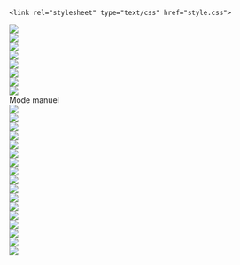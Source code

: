 <!DOCTYPE html>
<html>
<head>
	<meta charset="utf-8">
	<meta name="viewport" content="width=device width, initial-scale=1">
	<title>Interface Cormiers</title>
	<link rel="stylesheet" href="https://maxcdn.bootstrapcdn.com/bootstrap/4.0.0/css/bootstrap.min.css" integrity="sha384-Gn5384xqQ1aoWXA+058RXPxPg6fy4IWvTNh0E263XmFcJlSAwiGgFAW/dAiS6JXm" crossorigin="anonymous">
	<script src="https://code.jquery.com/jquery-3.2.1.slim.min.js" integrity="sha384-KJ3o2DKtIkvYIK3UENzmM7KCkRr/rE9/Qpg6aAZGJwFDMVNA/GpGFF93hXpG5KkN" crossorigin="anonymous"></script>
	<script src="https://cdnjs.cloudflare.com/ajax/libs/popper.js/1.12.9/umd/popper.min.js" integrity="sha384-ApNbgh9B+Y1QKtv3Rn7W3mgPxhU9K/ScQsAP7hUibX39j7fakFPskvXusvfa0b4Q" crossorigin="anonymous"></script>
	<script src="https://maxcdn.bootstrapcdn.com/bootstrap/4.0.0/js/bootstrap.min.js" integrity="sha384-JZR6Spejh4U02d8jOt6vLEHfe/JQGiRRSQQxSfFWpi1MquVdAyjUar5+76PVCmYl" crossorigin="anonymous"></script>
	<script src="https://ajax.googleapis.com/ajax/libs/jquery/3.5.0/jquery.min.js"></script>

	<link rel="stylesheet" type="text/css" href="style.css">

</head>

<body>
	<div class="row justify-content-center">
		<div class="divmar">
			<div class="grid-container1">
				<div class="grid-div0 grid-cursor" id="ic1"><img class="itsize1" src="Images/b40.jpg"></div>
				<div class="grid-div1 grid-cursor" id="ic2"><img class="itsize1" src="Images/b39.jpg"></div>
				<div class="grid-div1 grid-cursor" id="ic3"><img class="itsize1" src="Images/b38.jpg"></div>
				<div class="grid-div1 grid-cursor" id="ic4"><img class="itsize1" src="Images/b41.jpg"></div>
				<div class="blank1 grid-div1"></div>
				<div class="grid-div1 grid-cursor" id="mode1" data-value="on"><img class="itsize1" id="imgm1" src="Images/b03.jpg"></div>
				<div class="grid-div1 grid-cursor" id="mode2" data-value="off"><img class="itsize1" id="imgm2" src="Images/b02.jpg"></div>
				<div class="grid-div1 grid-cursor" id="mode3" data-value="off"><img class="itsize1" id="imgm3" src="Images/b01.jpg"></div>
				<div class="blank2 grid-div2"></div>
				<div class="grid-ti" id="title"><img class="itsize2" src="Images/bin5.jpg"></div>
				<div class="grid-mode texts grid-div3" id="modev">Mode manuel</div>
			</div>
			<div class="grid-container2">
				<div class="grid-div1 grid-cursor" id="btn1" data-value="off"><img class="itsize1" id="img1" src="Images/b24.jpg"></div>
				<div class="grid-div1" id="btn3"><img class="itsize1" id="img3" src="Images/b06.jpg"></div>
				<div class="grid-div1 grid-cursor" id="btn4"><img class="itsize1" src="Images/b34.jpg"></div>
				<div class="grid-div1 grid-cursor" id="btn5" data-value="disr"><img class="itsize1" id="img5" src="Images/b59.jpg"></div>
				<div class="grid-div1" id="btn7"><img class="itsize1" id="img7" src="Images/b14.jpg"></div>
				<div class="grid-div1 grid-cursor" id="btn8"><img class="itsize1" src="Images/b33.jpg"></div>
				<div class="grid-div1 grid-cursor" id="btn9" data-value="dis0"><img class="itsize1" id="img9" src="Images/b61.jpg"></div>
				<div class="grid-bar grid-div4" id="btn10"><img class="itsize3" src="Images/bin4.jpg"></div>
				<div class="grid-div1" id="btn11"><img class="itsize1" id="img11" src="Images/b18.jpg"></div>
				<div class="grid-div1 grid-cursor" id="btn12"><img class="itsize1" src="Images/b35.jpg"></div>
				<div class="grid-div1 grid-cursor" id="btn13" data-value="col"><img class="itsize1" id="img13" src="Images/b26.jpg"></div>
				<div class="grid-div1" id="btn14"></div>
				<div class="grid-div1 grid-cursor" id="btn15"><img class="itsize1" id="img15" src="Images/b30.jpg"></div>
				<div class="grid-div1 grid-cursor" id="btn16"><img class="itsize1" id="img16" src="Images/b31.jpg"></div>
				<div class="grid-div1 grid-cursor" id="btn17"><img class="itsize1" id="img17" src="Images/b32.jpg"></div>
				<div class="grid-div1" id="btn18"></div>
				<div class="grid-div1 grid-cursor" id="btn19"><img class="itsize1" id="img19" src="Images/b09.jpg"></div>
				<div class="grid-off grid-div1 grid-cursor" id="btn20"><img class="itsize1" src="Images/b36.jpg"></div>
				<div class="itemscreen grid-div1" id="screen"><img class="itsize4" id="imscreen" src="Images/bin6.jpg"></div>
			</div>
		</div>
	</div>

</body>
</html>

<script>
	$(document).ready(function(){
		$('#btn1').click(function(){
			var value = document.getElementById('btn1').getAttribute('data-value');
			var value2 = document.getElementById('btn5').getAttribute('data-value');
			if (value == "off") {
				$('#img1').attr('src','Images/b23.jpg');
				document.getElementById('btn1').setAttribute('data-value','on');
				if (value2 == "disr") {
					$('#img5').attr('src','Images/b19.jpg');
					document.getElementById('btn5').setAttribute('data-value','r');
				} else {
					$('#img5').attr('src','Images/b20.jpg');
					document.getElementById('btn5').setAttribute('data-value','l');
				}	
				$('#img9').attr('src','Images/b22.jpg');
				document.getElementById('btn9').setAttribute('data-value','0');
			} else {
				$('#img1').attr('src','Images/b24.jpg');
				document.getElementById('btn1').setAttribute('data-value','off');
				if (value2 == "r") {
					$('#img5').attr('src','Images/b59.jpg');
					document.getElementById('btn5').setAttribute('data-value','disr');
				} else {
					$('#img5').attr('src','Images/b60.jpg');
					document.getElementById('btn5').setAttribute('data-value','disl');
				}	
				$('#img9').attr('src','Images/b61.jpg');
				document.getElementById('btn9').setAttribute('data-value','dis0');
			}
		});

		$('#btn5').click(function(){
			var value = document.getElementById('btn5').getAttribute('data-value');
			if (value == "r") {
				$('#img5').attr('src','Images/b20.jpg');
				document.getElementById('btn5').setAttribute('data-value','l');
			} else {
				$('#img5').attr('src','Images/b19.jpg');
				document.getElementById('btn5').setAttribute('data-value','r');
			}
		});

		$('#btn13').click(function(){
			var value = document.getElementById('btn13').getAttribute('data-value');
			if (value == "col") {
				$('#img13').attr('src','Images/b27.jpg');
				$('#imscreen').attr('src','Images/bin7.jpg');
				document.getElementById('btn13').setAttribute('data-value','blk');
			} else {
				$('#img13').attr('src','Images/b26.jpg');
				$('#imscreen').attr('src','Images/bin6.jpg');
				document.getElementById('btn13').setAttribute('data-value','col');
			}
		});

		$('#mode1').click(function(){
			var value = document.getElementById('mode1').getAttribute('data-value');
			if (value == "off") {
				$('#imgm1').attr('src','Images/b03.jpg');
				$('#imgm2').attr('src','Images/b02.jpg');
				$('#imgm3').attr('src','Images/b01.jpg');
				$('#modev').text('Mode manuel');
				document.getElementById('mode1').setAttribute('data-value','on');
				document.getElementById('mode2').setAttribute('data-value','off');
				document.getElementById('mode3').setAttribute('data-value','off');
			}
		});

		$('#mode2').click(function(){
			var value = document.getElementById('mode2').getAttribute('data-value');
			if (value == "off") {
				$('#imgm1').attr('src','Images/b00.jpg');
				$('#imgm2').attr('src','Images/b05.jpg');
				$('#imgm3').attr('src','Images/b01.jpg');
				$('#modev').text('Mode caméra');
				document.getElementById('mode1').setAttribute('data-value','off');
				document.getElementById('mode2').setAttribute('data-value','on');
				document.getElementById('mode3').setAttribute('data-value','off');
			} else {
				$('#imgm1').attr('src','Images/b03.jpg');
				$('#imgm2').attr('src','Images/b02.jpg');
				$('#imgm3').attr('src','Images/b01.jpg');
				$('#modev').text('Mode manuel');
				document.getElementById('mode1').setAttribute('data-value','on');
				document.getElementById('mode2').setAttribute('data-value','off');
				document.getElementById('mode3').setAttribute('data-value','off');
			}
		});

		$('#mode3').click(function(){
			var value = document.getElementById('mode3').getAttribute('data-value');
			if (value == "off") {
				$('#imgm1').attr('src','Images/b00.jpg');
				$('#imgm2').attr('src','Images/b02.jpg');
				$('#imgm3').attr('src','Images/b04.jpg');
				$('#modev').text('Mode palpeur');
				document.getElementById('mode1').setAttribute('data-value','off');
				document.getElementById('mode2').setAttribute('data-value','off');
				document.getElementById('mode3').setAttribute('data-value','on');
			} else {
				$('#imgm1').attr('src','Images/b03.jpg');
				$('#imgm2').attr('src','Images/b02.jpg');
				$('#imgm3').attr('src','Images/b01.jpg');
				$('#modev').text('Mode manuel');
				document.getElementById('mode1').setAttribute('data-value','on');
				document.getElementById('mode2').setAttribute('data-value','off');
				document.getElementById('mode3').setAttribute('data-value','off');
			}
		});

	});
</script>
